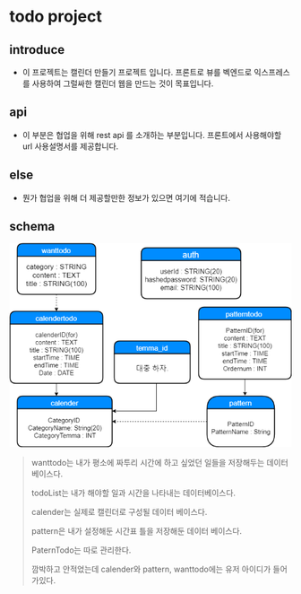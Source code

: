 # todo project

## introduce

* 이 프로젝트는 캘린더 만들기 프로젝트 입니다. 프론트로 뷰를 벡엔드로 익스프레스를 사용하여 그럴싸한 캘린더 웹을 만드는 것이 목표입니다.

## api

* 이 부분은 협업을 위해 rest api 를 소개하는 부분입니다. 프론트에서 사용해야할 url 사용설명서를 제공합니다.

## else
* 뭔가 협업을 위해 더 제공할만한 정보가 있으면 여기에 적습니다.

## schema

![schema](.\schema.png)

> wanttodo는 내가 평소에 짜투리 시간에 하고 싶었던 일들을 저장해두는 데이터 베이스다. 
>
> todoList는 내가 해야할 일과 시간을 나타내는 데이터베이스다.
>
> calender는 실제로 캘린더로 구성될 데이터 베이스다.
>
> pattern은 내가 설정해둔 시간표 틀을 저장해둔 데이터 베이스다.
>
> PaternTodo는 따로 관리한다. 
>
> 깜박하고 안적었는데 calender와 pattern, wanttodo에는 유저 아이디가 들어가있다. 